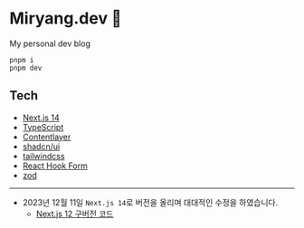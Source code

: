 # Miryang.dev 🖤

My personal dev blog

```
pnpm i
pnpm dev
```

## Tech

- [Next.js 14](https://nextjs.org/)
- [TypeScript](https://www.typescriptlang.org/ko/)
- [Contentlayer](https://github.com/contentlayerdev/contentlayer)
- [shadcn/ui](https://ui.shadcn.com/)
- [tailwindcss](https://tailwindcss.com/)
- [React Hook Form](https://react-hook-form.com/)
- [zod](https://zod.dev/)


---

- 2023년 12월 11일 `Next.js 14`로 버전을 올리며 대대적인 수정을 하였습니다.
    - [Next.js 12 구버전 코드](https://github.com/MiryangJung/miryang.dev/tree/next12)
